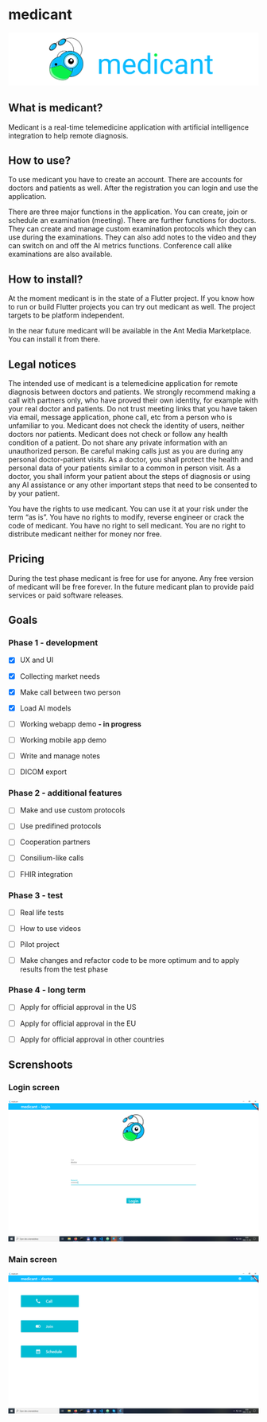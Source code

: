 # medicant


![medicant_cover](https://github.com/hyperrixel/medicant/blob/main/assets/cover.png)


## What is medicant?

Medicant is a real-time telemedicine application with artificial intelligence integration to help remote diagnosis.


## How to use?

To use medicant you have to create an account. There are accounts for doctors and patients as well. After the registration you can login and use the application.

There are three major functions in the application. You can create, join or schedule an examination (meeting). There are further functions for doctors. They can create and manage custom examination protocols which they can use during the examinations. They can also add notes to the video and they can switch on and off the AI metrics functions. Conference call alike examinations are also available.


## How to install?

At the moment medicant is in the state of a Flutter project. If you know how to run or build Flutter projects you can try out medicant as well. The project targets to be platform independent.

In the near future medicant will be available in the Ant Media Marketplace. You can install it from there.


## Legal notices

The intended use of medicant is a telemedicine application for remote diagnosis between doctors and patients. We strongly recommend making a call with partners only, who have proved their own identity, for example with your real doctor and patients. Do not trust meeting links that you have taken via email, message application, phone call, etc from a person who is unfamiliar to you. Medicant does not check the identity of users, neither doctors nor patients. Medicant does not check or follow any health condition of a patient. Do not share any private information with an unauthorized person. Be careful making calls just as you are during any personal doctor-patient visits. As a doctor, you shall protect the health and personal data of your patients similar to a common in person visit. As a doctor, you shall inform your patient about the steps of diagnosis or using any AI assistance or any other important steps that need to be consented to by your patient. 


You have the rights to use medicant. You can use it at your risk under the term “as is”. You have no rights to modify, reverse engineer or crack the code of medicant. You have no right to sell medicant. You are no right to distribute medicant neither for money nor free. 


## Pricing

During the test phase medicant is free for use for anyone. Any free version of medicant will be free forever. In the future medicant plan to provide paid services or paid software releases. 


## Goals

### Phase 1 - development

- [x] UX and UI
- [x] Collecting market needs
- [x] Make call between two person
- [x] Load AI models
- [ ] Working webapp demo **- in progress**
- [ ] Working mobile app demo
- [ ] Write and manage notes
- [ ] DICOM export


### Phase 2 - additional features

- [ ] Make and use custom protocols
- [ ] Use predifined protocols
- [ ] Cooperation partners
- [ ] Consilium-like calls
- [ ] FHIR integration


### Phase 3 - test

- [ ] Real life tests
- [ ] How to use videos
- [ ] Pilot project
- [ ] Make changes and refactor code to be more optimum and to apply results from the test phase


### Phase 4 - long term

- [ ] Apply for official approval in the US
- [ ] Apply for official approval in the EU
- [ ] Apply for official approval in other countries


## Screnshoots


### Login screen

![medicant_login](https://github.com/hyperrixel/medicant/blob/main/assets/login_screen.png)


### Main screen

![medicant_main_screen](https://github.com/hyperrixel/medicant/blob/main/assets/main_screen.png)
